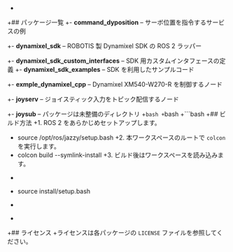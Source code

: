 
+
+## パッケージ一覧
+- **command_dyposition** – サーボ位置を指令するサービスの例

+- **dynamixel_sdk** – ROBOTIS 製 Dynamixel SDK の ROS 2 ラッパー

+- **dynamixel_sdk_custom_interfaces** – SDK 用カスタムインタフェースの定義
+- **dynamixel_sdk_examples** – SDK を利用したサンプルコード

+- **exmple_dynamixel_cpp** – Dynamixel XM540-W270-R を制御するノード

+- **joyserv** – ジョイスティック入力をトピック配信するノード

+- **joysub** – パッケージは未整備のディレクトリ
+```bash
+```bash
+```bash
+## ビルド方法
+1. ROS 2 をあらかじめセットアップします。
+   source /opt/ros/jazzy/setup.bash
+2. 本ワークスペースのルートで `colcon` を実行します。
+   colcon build --symlink-install
+3. ビルド後はワークスペースを読み込みます。
+   ```bash
+   source install/setup.bash
+   ```
+
+## ライセンス
+ライセンスは各パッケージの `LICENSE` ファイルを参照してください。

